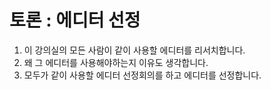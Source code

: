 # 토론 : 에디터 선정

1. 이 강의실의 모든 사람이 같이 사용할 에디터를 리서치합니다.
1. 왜 그 에디터를 사용해야하는지 이유도 생각합니다.
1. 모두가 같이 사용할 에디터 선정회의를 하고 에디터를 선정합니다.